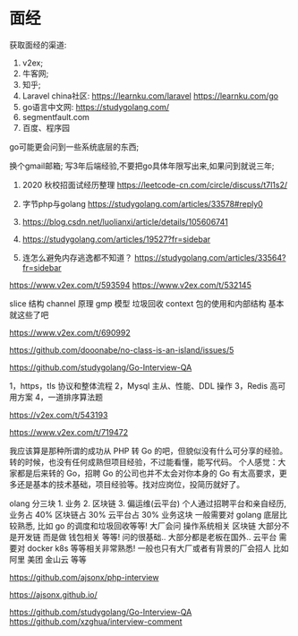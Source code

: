 # 面经
获取面经的渠道:
1. v2ex; 
2. 牛客网;
3. 知乎;
4. Laravel china社区: 
    https://learnku.com/laravel 
    https://learnku.com/go
5. go语言中文网: https://studygolang.com/
6. segmentfault.com
7. 百度、程序园



go可能更会问到一些系统底层的东西; 

换个gmail邮箱; 写3年后端经验,不要把go具体年限写出来,如果问到就说三年;


1. 2020 秋校招面试经历整理 https://leetcode-cn.com/circle/discuss/t7l1s2/

2. 字节php与golang https://studygolang.com/articles/33578#reply0

3. https://blog.csdn.net/luolianxi/article/details/105606741

4. https://studygolang.com/articles/19527?fr=sidebar

5. 连怎么避免内存逃逸都不知道？ https://studygolang.com/articles/33564?fr=sidebar

https://www.v2ex.com/t/593594
https://www.v2ex.com/t/532145

slice 结构 channel 原理 gmp 模型 垃圾回收 context 包的使用和内部结构
基本就这些了吧


https://www.v2ex.com/t/690992

https://github.com/dooonabe/no-class-is-an-island/issues/5


https://github.com/studygolang/Go-Interview-QA

1，https，tls 协议和整体流程 2，Mysql 主从、性能、DDL 操作 3，Redis 高可用方案 4，一道排序算法题

https://v2ex.com/t/543193


https://www.v2ex.com/t/719472


我应该算是那种所谓的成功从 PHP 转 Go 的吧，但貌似没有什么可分享的经验。转的时候，也没有任何成熟但项目经验，不过能看懂，能写代码。
个人感觉：大家都是后来转的 Go，招聘 Go 的公司也并不太会对你本身的 Go 有太高要求，更多还是基本的技术基础，项目经验等。找对应岗位，投简历就好了。

olang 分三块 1. 业务 2. 区块链 3. 偏运维(云平台)
个人通过招聘平台和亲自经历, 业务占 40% 区块链占 30% 云平台占 30%
业务这块 一般需要对 golang 底层比较熟悉, 比如 go 的调度和垃圾回收等等! 大厂会问 操作系统相关
区块链 大部分不是开发链 而是做 钱包相关 等等! 问的很基础.. 大部分都是老板在国外..
云平台 需要对 docker k8s 等等相关非常熟悉! 一般也只有大厂或者有背景的厂会招人 比如 阿里 美团 金山云 等等


https://github.com/ajsonx/php-interview


https://ajsonx.github.io/

https://github.com/studygolang/Go-Interview-QA
https://github.com/xzghua/interview-comment


